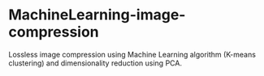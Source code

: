 # MachineLearning-image-compression
Lossless image compression using Machine Learning algorithm (K-means clustering) and dimensionality reduction using PCA. 
